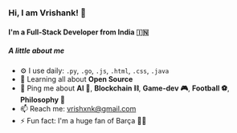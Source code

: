 ### Hi, I am Vrishank! 👋

#### I'm a Full-Stack Developer from India 🇮🇳

##### A little about me

- ⚙️ I use daily: `.py`, `.go`, `.js`, `.html`, `.css`, `.java`
- 🌱 Learning all about **Open Source**
- 💬 Ping me about **AI 🤖**, **Blockchain ⛓**, **Game-dev 🎮**, **Football ⚽️**, **Philosophy 🧐**
- 📫 Reach me: vrishxnk@gmail.com
- ⚡️ Fun fact: I'm a huge fan of Barça 🔵🔴
